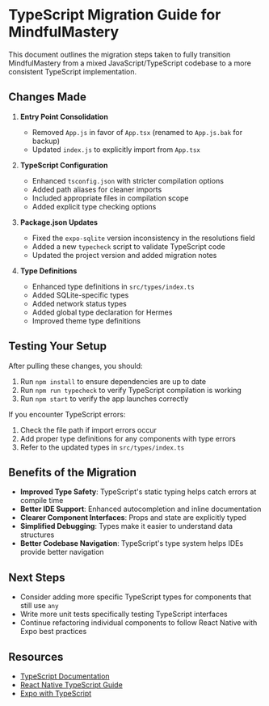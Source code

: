 # TypeScript Migration Guide for MindfulMastery

This document outlines the migration steps taken to fully transition MindfulMastery from a mixed JavaScript/TypeScript codebase to a more consistent TypeScript implementation.

## Changes Made

1. **Entry Point Consolidation**
   - Removed `App.js` in favor of `App.tsx` (renamed to `App.js.bak` for backup)
   - Updated `index.js` to explicitly import from `App.tsx`

2. **TypeScript Configuration**
   - Enhanced `tsconfig.json` with stricter compilation options
   - Added path aliases for cleaner imports
   - Included appropriate files in compilation scope
   - Added explicit type checking options

3. **Package.json Updates**
   - Fixed the `expo-sqlite` version inconsistency in the resolutions field
   - Added a new `typecheck` script to validate TypeScript code
   - Updated the project version and added migration notes

4. **Type Definitions**
   - Enhanced type definitions in `src/types/index.ts`
   - Added SQLite-specific types
   - Added network status types
   - Added global type declaration for Hermes
   - Improved theme type definitions

## Testing Your Setup

After pulling these changes, you should:

1. Run `npm install` to ensure dependencies are up to date
2. Run `npm run typecheck` to verify TypeScript compilation is working
3. Run `npm start` to verify the app launches correctly

If you encounter TypeScript errors:
1. Check the file path if import errors occur
2. Add proper type definitions for any components with type errors
3. Refer to the updated types in `src/types/index.ts`

## Benefits of the Migration

- **Improved Type Safety**: TypeScript's static typing helps catch errors at compile time
- **Better IDE Support**: Enhanced autocompletion and inline documentation
- **Clearer Component Interfaces**: Props and state are explicitly typed
- **Simplified Debugging**: Types make it easier to understand data structures
- **Better Codebase Navigation**: TypeScript's type system helps IDEs provide better navigation

## Next Steps

- Consider adding more specific TypeScript types for components that still use `any`
- Write more unit tests specifically testing TypeScript interfaces
- Continue refactoring individual components to follow React Native with Expo best practices

## Resources

- [TypeScript Documentation](https://www.typescriptlang.org/docs/)
- [React Native TypeScript Guide](https://reactnative.dev/docs/typescript)
- [Expo with TypeScript](https://docs.expo.dev/guides/typescript/)
